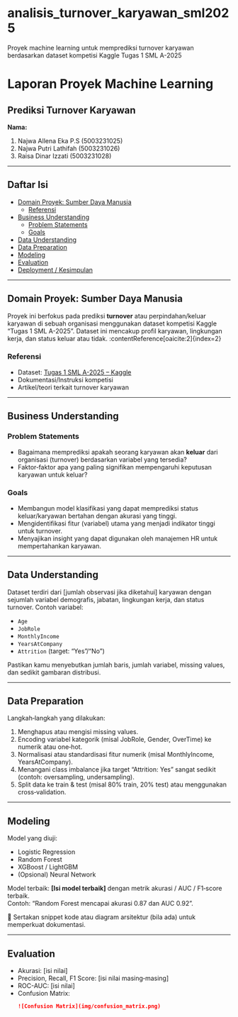 # analisis_turnover_karyawan_sml2025
Proyek machine learning untuk memprediksi turnover karyawan berdasarkan dataset kompetisi Kaggle Tugas 1 SML A-2025
# Laporan Proyek Machine Learning 

## Prediksi Turnover Karyawan  
**Nama:**
1. Najwa Allena Eka P.S (5003231025)
2. Najwa Putri Lathifah (5003231026)
3. Raisa Dinar Izzati (5003231028)
   
---

## Daftar Isi  
- [Domain Proyek: Sumber Daya Manusia](#domain-proyek-sumber-daya-manusia)  
  - [Referensi](#referensi)  
- [Business Understanding](#business-understanding)  
  - [Problem Statements](#problem-statements)  
  - [Goals](#goals)  
- [Data Understanding](#data-understanding)  
- [Data Preparation](#data-preparation)  
- [Modeling](#modeling)  
- [Evaluation](#evaluation)  
- [Deployment / Kesimpulan](#deployment--kesimpulan)  

---

## Domain Proyek: Sumber Daya Manusia  
Proyek ini berfokus pada prediksi **turnover** atau perpindahan/keluar karyawan di sebuah organisasi menggunakan dataset kompetisi Kaggle “Tugas 1 SML A-2025”. Dataset ini mencakup profil karyawan, lingkungan kerja, dan status keluar atau tidak. :contentReference[oaicite:2]{index=2}  

### Referensi  
- Dataset: [Tugas 1 SML A-2025 – Kaggle](https://www.kaggle.com/competitions/tugas-1-sml-a-2025/data)  
- Dokumentasi/Instruksi kompetisi  
- Artikel/teori terkait turnover karyawan  

---

## Business Understanding  

### Problem Statements  
- Bagaimana memprediksi apakah seorang karyawan akan **keluar** dari organisasi (turnover) berdasarkan variabel yang tersedia?  
- Faktor‐faktor apa yang paling signifikan mempengaruhi keputusan karyawan untuk keluar?  

### Goals  
- Membangun model klasifikasi yang dapat memprediksi status keluar/karyawan bertahan dengan akurasi yang tinggi.  
- Mengidentifikasi fitur (variabel) utama yang menjadi indikator tinggi untuk turnover.  
- Menyajikan insight yang dapat digunakan oleh manajemen HR untuk mempertahankan karyawan.  

---

## Data Understanding  
Dataset terdiri dari [jumlah observasi jika diketahui] karyawan dengan sejumlah variabel demografis, jabatan, lingkungan kerja, dan status turnover. Contoh variabel:  
- `Age`  
- `JobRole`  
- `MonthlyIncome`  
- `YearsAtCompany`  
- `Attrition` (target: “Yes”/“No”)  

Pastikan kamu menyebutkan jumlah baris, jumlah variabel, missing values, dan sedikit gambaran distribusi.  

---

## Data Preparation  
Langkah‐langkah yang dilakukan:  
1. Menghapus atau mengisi missing values.  
2. Encoding variabel kategorik (misal JobRole, Gender, OverTime) ke numerik atau one‐hot.  
3. Normalisasi atau standardisasi fitur numerik (misal MonthlyIncome, YearsAtCompany).  
4. Menangani class imbalance jika target “Attrition: Yes” sangat sedikit (contoh: oversampling, undersampling).  
5. Split data ke train & test (misal 80% train, 20% test) atau menggunakan cross‐validation.  

---

## Modeling  
Model yang diuji:  
- Logistic Regression  
- Random Forest  
- XGBoost / LightGBM  
- (Opsional) Neural Network  

Model terbaik: **[Isi model terbaik]** dengan metrik akurasi / AUC / F1‐score terbaik.  
Contoh: “Random Forest mencapai akurasi 0.87 dan AUC 0.92”.

📌 Sertakan snippet kode atau diagram arsitektur (bila ada) untuk memperkuat dokumentasi.  

---

## Evaluation  
- Akurasi: [isi nilai]  
- Precision, Recall, F1 Score: [isi nilai masing‐masing]  
- ROC-AUC: [isi nilai]  
- Confusion Matrix:  
  ```markdown
  ![Confusion Matrix](img/confusion_matrix.png)
